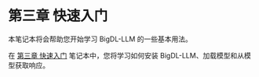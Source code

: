 # 第三章 快速入门

本笔记本将会帮助您开始学习 BigDL-LLM 的一些基本用法。

在 [第三章 快速入门](./3_Quick_Start.ipynb) 笔记本中，您将学习如何安装 BigDL-LLM、加载模型和从模型获取响应。